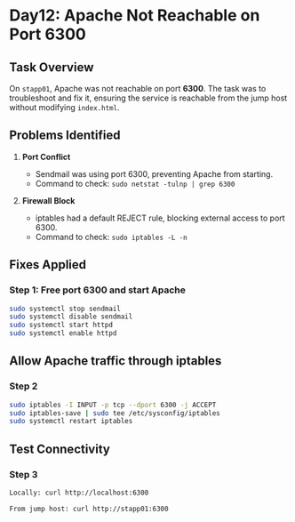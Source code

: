 # Day12: Apache Not Reachable on Port 6300

## Task Overview
On `stapp01`, Apache was not reachable on port **6300**. The task was to troubleshoot and fix it, ensuring the service is reachable from the jump host without modifying `index.html`.

## Problems Identified
1. **Port Conflict**
   - Sendmail was using port 6300, preventing Apache from starting.
   - Command to check: `sudo netstat -tulnp | grep 6300`

2. **Firewall Block**
   - iptables had a default REJECT rule, blocking external access to port 6300.
   - Command to check: `sudo iptables -L -n`

## Fixes Applied
### Step 1: Free port 6300 and start Apache
```bash
sudo systemctl stop sendmail
sudo systemctl disable sendmail
sudo systemctl start httpd
sudo systemctl enable httpd
```


## Allow Apache traffic through iptables
### Step 2
```bash
sudo iptables -I INPUT -p tcp --dport 6300 -j ACCEPT
sudo iptables-save | sudo tee /etc/sysconfig/iptables
sudo systemctl restart iptables
```

## Test Connectivity
### Step 3
```bash
Locally: curl http://localhost:6300

From jump host: curl http://stapp01:6300